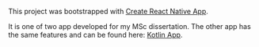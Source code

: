 This project was bootstrapped with [Create React Native App](https://github.com/react-community/create-react-native-app).

It is one of two app developed for my MSc dissertation. 
The other app has the same features and can be found here: [Kotlin App](https://github.com/MrStobbart/lyric-quiz-kotlin).

